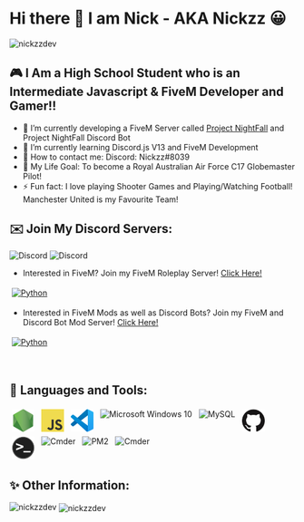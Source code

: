 # Hi there 👋 I am Nick - AKA Nickzz 😀

<p align="left"> <img src="https://komarev.com/ghpvc/?username=NickzzDev&label=Profile%20views&color=0e75b6&style=flat" alt="nickzzdev" /> </p>

## 🎮 I Am a High School Student who is an Intermediate Javascript & FiveM Developer and Gamer!!

- 🔭 I’m currently developing a FiveM Server called [Project NightFall](https://discord.gg/wbMUZaMVbE/) and Project NightFall Discord Bot
- 🌱 I’m currently learning Discord.js V13 and FiveM Development
- 💬 How to contact me: Discord: Nickzz#8039
- 💭 My Life Goal: To become a Royal Australian Air Force C17 Globemaster Pilot!
- ⚡ Fun fact: I love playing Shooter Games and Playing/Watching Football! Manchester United is my Favourite Team!

## ✉️ Join My Discord Servers:
![Discord](https://img.shields.io/discord/864444053700214806?label=Project%20NightFall&logo=Discord) ![Discord](https://img.shields.io/discord/826410967440556043?label=Nickzz%20Mods&logo=Discord)

- Interested in FiveM? Join my FiveM Roleplay Server! [Click Here!](https://discord.gg/wbMUZaMVbE/) 
<p align="left">
 <a href="https://discord.gg/wbMUZaMVbE" target="_blank" rel="noopener noreferrer"> <img src="https://cdn.discordapp.com/attachments/871366068273291274/885102257744543765/NFRPportalLogover3.png" alt="Python" height="40" style="vertical-align:top; margin:4px"> </a>
 </p>
 
- Interested in FiveM Mods as well as Discord Bots? Join my FiveM and Discord Bot Mod Server! [Click Here!](https://dsc.gg/nickzzmods/)  
<p align="left">
 <a href="https://dsc.gg/nickzzmods" target="_blank" rel="noopener noreferrer"> <img src="https://cdn.discordapp.com/attachments/870907079337066496/888393470090293328/final_61428f9e79ef8a004d114d72_734378.gif" alt="Python" height="40" style="vertical-align:top; margin:4px"></a>
</p>

<br />

## 🧰 Languages and Tools:

<p align="left">
<img src="https://raw.githubusercontent.com/github/explore/80688e429a7d4ef2fca1e82350fe8e3517d3494d/topics/nodejs/nodejs.png" alt="Python" height="40" style="vertical-align:top; margin:4px">
<img src="https://raw.githubusercontent.com/github/explore/80688e429a7d4ef2fca1e82350fe8e3517d3494d/topics/javascript/javascript.png" alt="Javascript" height="40" style="vertical-align:top; margin:4px">
<img src="https://raw.githubusercontent.com/github/explore/80688e429a7d4ef2fca1e82350fe8e3517d3494d/topics/visual-studio-code/visual-studio-code.png" alt="VS Code" height="40" style="vertical-align:top; margin:4px">
 <img src="https://2k7p22nx6oe213gsh48gkhoz-wpengine.netdna-ssl.com/wp-content/uploads/2018/06/windows-logo-transparent-background-300x300.png" alt="Microsoft Windows 10" height="40" style="vertical-align:top; margin:4px">
  <img src="https://cdn.discordapp.com/attachments/871384280335523920/891586421176029204/final_61501faf4039f1013ac943ee_391989.png" alt="MySQL" height="40" style="vertical-align:top; margin:4px">
   <img src="https://raw.githubusercontent.com/github/explore/78df643247d429f6cc873026c0622819ad797942/topics/github/github.png" alt="GitHub" height="40" style="vertical-align:top; margin:4px">
 <img src="https://raw.githubusercontent.com/github/explore/80688e429a7d4ef2fca1e82350fe8e3517d3494d/topics/terminal/terminal.png" alt="Terminal" height="40" style="vertical-align:top; margin:4px">
 <img src="https://avatars.githubusercontent.com/u/11646750?s=280&v=4" alt="Cmder" height="40" style="vertical-align:top; margin:4px">
 <img src="https://cdn.discordapp.com/attachments/871384280335523920/891587059070939146/final_61501faf4039f1013ac943ee_373559.png" alt="PM2" height="40" style="vertical-align:top; margin:4px">
 <img src="https://discordjs.guide/meta-image.png" alt="Cmder" height="40" style="vertical-align:top; margin:4px">
</p>

## ✨ Other Information:

<p><img align="left" src="https://github-readme-stats.vercel.app/api/top-langs?username=NickzzDev&show_icons=true&locale=en&layout=compact" alt="nickzzdev" /></p>

<p>&nbsp;<img align="center" src="https://github-readme-stats.vercel.app/api?username=NickzzDev&show_icons=true&locale=en" alt="nickzzdev" /></p>


